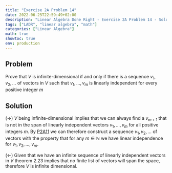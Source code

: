 ```yaml
---
title: "Exercise 2A Problem 14"
date: 2022-06-25T22:59:49+02:00
description: "Linear Algebra Done Right - Exercise 2A Problem 14 - Solution"
tags: ["LADR", "linear algebra", "math"]
categories: ["Linear Algebra"]
math: true
showtoc: true
env: production
---
```


## Problem
Prove that $V$ is infinite-dimensional if and only if there is a sequence $v_1, v_2, \dots$ of vectors in $V$ such that $v_1, \dots, v_m$ is linearly independent for every positive integer $m$

## Solution
$(\rightarrow)$ $V$ being infinite-dimensional implies that we can always find a $v_{m+1}$ that is not in the span of linearly independent vectors $v_1, \dots, v_m$ for all positive integers $m$. By [P2A11](https://dragonoverlord3000.github.io/posts/linear_algebra/ladr/chapter2/exercise-2a-problem-8/) we can therefore construct a sequence $v_1, v_2, \dots$ of vectors with the property that for any $m \in \mathbb{N}$ we have linear independence for $v_1, v_2, \dots, v_m$.

$(\leftarrow)$ Given that we have an infinite sequence of linearly independent vectors in $V$ theorem 2.23 implies that no finite list of vectors will span the space, therefore $V$ is infinite dimensional.
















